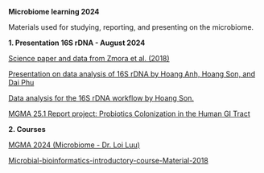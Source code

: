 **Microbiome learning 2024**

Materials used for studying, reporting, and presenting on the microbiome.

**1. Presentation 16S rDNA - August 2024**

[Science paper and data from Zmora et al. (2018)](https://github.com/anhvobio/microbiome/tree/main/presentation_20240811)

[Presentation on data analysis of 16S rDNA by Hoang Anh, Hoang Son, and Dai Phu](https://github.com/anhvobio/microbiome/blob/main/presentation_20240811/Data%20Analysis%20for%2016S%20rDNA.pdf)

[Data analysis for the 16S rDNA workflow by Hoang Son.](https://github.com/anhvobio/microbiome/blob/main/Murine_%26_human_gut_mucosal_microbiome.ipynb)

[MGMA 25.1 Report project: Probiotics Colonization in the Human GI Tract](https://www.youtube.com/watch?v=M8lgJujrHKk&list=PLXtgXP89Tyn-cldf3rwqsCh5nR031OD-s&index=118)

**2. Courses**

[MGMA 2024 (Microbiome - Dr. Loi Luu)](https://github.com/UeenHuynh/MGMA_2024)

[Microbial-bioinformatics-introductory-course-Material-2018](https://mibwurrepo.github.io/Microbial-bioinformatics-introductory-course-Material-2018/)
